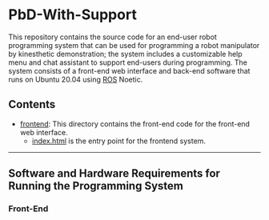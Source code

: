 # PbD-With-Support
This repository contains the source code for an end-user robot programming system that can be used for programming a robot manipulator by kinesthetic demonstration; the system includes a customizable help menu and chat assistant to support end-users during programming. The system consists of a front-end web interface and back-end software that runs on Ubuntu 20.04 using [ROS](https://www.ros.org/) Noetic. 

## Contents
- [frontend]([https://github.com/intuitivecomputing/demoshop/tree/main/demoshop-windows](https://github.com/intuitivecomputing/PbD-With-Support/tree/main/frontend)): This directory contains the front-end code for the front-end web interface. 
  - [index.html](https://github.com/intuitivecomputing/PbD-With-Support/blob/main/frontend/index.html) is the entry point for the frontend system.
- - - -

## Software and Hardware Requirements for Running the Programming System

### Front-End
